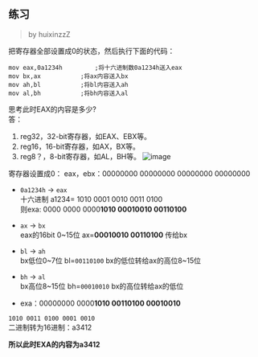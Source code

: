 ## 练习
>  by  huixinzzZ

把寄存器全部设置成0的状态，然后执行下面的代码：

    mov eax,0a1234h			;将十六进制数0a1234h送入eax
    mov bx,ax			;将ax内容送入bx
    mov ah,bl			;将bl内容送入ah
    mov al,bh			;将bh内容送入al
思考此时EAX的内容是多少?  
答：

1. reg32，32-bit寄存器，如EAX、EBX等。
2. reg16，16-bit寄存器，如AX，BX等。
3. reg8？，8-bit寄存器，如AL，BH等。
![image](https://camo.githubusercontent.com/35f51ec32b4ab2558fde0fc959d3c226ba3106fc/687474703a2f2f6d306e737433722e6d652f7573722f75706c6f6164732f323031372f31312f323930353138323336392e706e67)

寄存器设置成0：
eax，ebx：00000000 00000000 00000000 00000000

* `0a1234h` -> `eax`   
 十六进制  a1234=  1010 0001 0010 0011 0100    
则exa: 0000 0000 0000**1010 00010010 00110100**
* `ax` -> `bx`        
eax的16bit 0~15位  ax=**00010010 00110100** 传给bx

* `bl` -> `ah`  
bx低位0~7位  bl=`00110100`  bx的低位转给ax的高位8~15位

* `bh` -> `al`  
bx高位8~15位 bh=`00010010`  bx的高位转给ax的低位

 * exa：00000000 0000**1010 00110100 00010010**  
 
`1010 0011 0100 0001 0010`  
 二进制转为16进制：a3412  
 
**所以此时EXA的内容为a3412**

